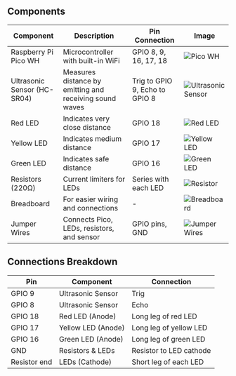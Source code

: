 ## Components 

| Component             | Description                                               | Pin Connection            | Image                                       |
|-----------------------|-----------------------------------------------------------|---------------------------|---------------------------------------------|
| Raspberry Pi Pico WH  | Microcontroller with built-in WiFi                        | GPIO 8, 9, 16, 17, 18  | ![Pico WH](https://github.com/user-attachments/assets/3d182aa3-03d6-452b-a237-287b00e4ef78)  |
| Ultrasonic Sensor (HC-SR04) | Measures distance by emitting and receiving sound waves | Trig to GPIO 9, Echo to GPIO 8 | ![Ultrasonic Sensor](https://github.com/user-attachments/assets/2599ed72-8cf7-478a-8549-72aba8d3638c) |
| Red LED               | Indicates very close distance                             | GPIO 18                   | ![Red LED](https://github.com/user-attachments/assets/265a4442-a139-4051-82f5-eb93e849d90a)  |
| Yellow LED            | Indicates medium distance                                 | GPIO 17                   | ![Yellow LED](https://github.com/user-attachments/assets/24de3840-b46d-4043-a0f1-da4f98be119a)  |
| Green LED             | Indicates safe distance                                   | GPIO 16                   | ![Green LED](https://github.com/user-attachments/assets/130c74d8-a96f-4a34-b5be-614e10a985fb)  |
| Resistors (220Ω)      | Current limiters for LEDs                                 | Series with each LED      | ![Resistor](https://github.com/user-attachments/assets/ce9a677e-3ba4-4b60-9420-2f1fa8915891)  |
| Breadboard            | For easier wiring and connections                         | -                         | ![Breadboard](https://github.com/user-attachments/assets/0b694d76-3eea-4123-a352-6cec240d29b1)  |
| Jumper Wires          | Connects Pico, LEDs, resistors, and sensor                | GPIO pins, GND            | ![Jumper Wires](https://github.com/user-attachments/assets/b21f7fa1-e0f0-46e0-b93c-fa01bac3a849)  |

## Connections Breakdown

| **Pin**       | **Component**       | **Connection**            |
|---------------|---------------------|---------------------------|
| GPIO 9       | Ultrasonic Sensor   | Trig                      |
| GPIO 8       | Ultrasonic Sensor   | Echo                      |
| GPIO 18       | Red LED (Anode)     | Long leg of red LED       |
| GPIO 17       | Yellow LED (Anode)  | Long leg of yellow LED    |
| GPIO 16       | Green LED (Anode)   | Long leg of green LED     |
| GND           | Resistors & LEDs    | Resistor to LED cathode   |
| Resistor end  | LEDs (Cathode)      | Short leg of each LED     |
